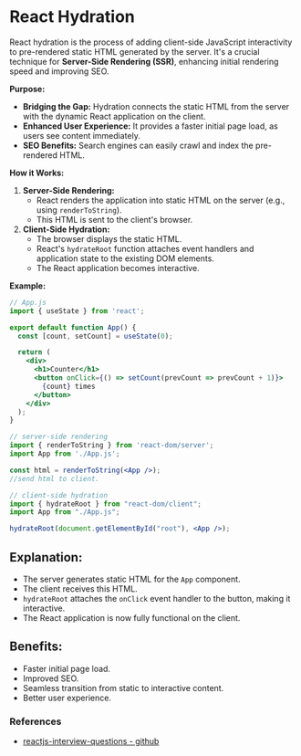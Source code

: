 # React Hydration

React hydration is the process of adding client-side JavaScript interactivity to pre-rendered static HTML generated by the server. It's a crucial technique for **Server-Side Rendering (SSR)**, enhancing initial rendering speed and improving SEO.

**Purpose:**

* **Bridging the Gap:** Hydration connects the static HTML from the server with the dynamic React application on the client.
* **Enhanced User Experience:** It provides a faster initial page load, as users see content immediately.
* **SEO Benefits:** Search engines can easily crawl and index the pre-rendered HTML.

**How it Works:**

1.  **Server-Side Rendering:**
    * React renders the application into static HTML on the server (e.g., using `renderToString`).
    * This HTML is sent to the client's browser.
2.  **Client-Side Hydration:**
    * The browser displays the static HTML.
    * React's `hydrateRoot` function attaches event handlers and application state to the existing DOM elements.
    * The React application becomes interactive.

**Example:**

```jsx
// App.js
import { useState } from 'react';

export default function App() {
  const [count, setCount] = useState(0);

  return (
    <div>
      <h1>Counter</h1>
      <button onClick={() => setCount(prevCount => prevCount + 1)}>
        {count} times
      </button>
    </div>
  );
}

// server-side rendering
import { renderToString } from 'react-dom/server';
import App from './App.js';

const html = renderToString(<App />);
//send html to client.

// client-side hydration
import { hydrateRoot } from "react-dom/client";
import App from "./App.js";

hydrateRoot(document.getElementById("root"), <App />);
```

## Explanation:

* The server generates static HTML for the `App` component.
* The client receives this HTML.
* `hydrateRoot` attaches the `onClick` event handler to the button, making it interactive.
* The React application is now fully functional on the client.

## Benefits:

* Faster initial page load.
* Improved SEO.
* Seamless transition from static to interactive content.
* Better user experience.

### References
* [reactjs-interview-questions - github](www.github.com/sudheerj/reactjs-interview-questions)